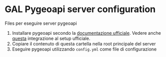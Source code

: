# GAL Pygeoapi server configuration
Files per eseguire server pygeoapi

1. Installare pygeoapi secondo la [documentazione ufficiale](https://docs.pygeoapi.io/en/latest/installation.html). Vedere anche [questa](https://gist.github.com/vincios/5baed22a350327f79ad5818b955de311) integrazione al setup ufficiale.
2. Copiare il contenuto di questa cartella nella root principale del server
3. Eseguire pygeoapi utilizzando `config.yml` come file di configurazione
